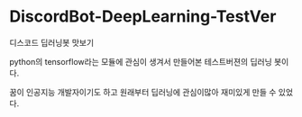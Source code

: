 # DiscordBot-DeepLearning-TestVer
디스코드 딥러닝봇 맛보기

python의 tensorflow라는 모듈에 관심이 생겨서 만들어본 테스트버젼의 딥러닝 봇이다.

꿈이 인공지능 개발자이기도 하고 원래부터 딥러닝에 관심이많아 재미있게 만들 수 있었다.
